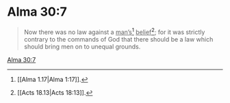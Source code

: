 # Alma 30:7

> Now there was no law against a <u>man’s</u>[^a] <u>belief</u>[^b]; for it was strictly contrary to the commands of God that there should be a law which should bring men on to unequal grounds.

[Alma 30:7](https://www.churchofjesuschrist.org/study/scriptures/bofm/alma/30?lang=eng&id=p7#p7)


[^a]: [[Alma 1.17|Alma 1:17]].  
[^b]: [[Acts 18.13|Acts 18:13]].  
